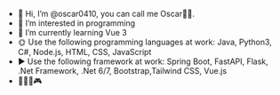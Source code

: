 - 👋 Hi, I’m @oscar0410, you can call me Oscar🧑‍💻.
- 👀 I’m interested in programming
- 🌱 I’m currently learning Vue 3
- 🌞 Use the following programming languages ​​at work: Java, Python3, C#, Node.js, HTML, CSS, JavaScript
- ▶️ Use the following framework at work: Spring Boot, FastAPI, Flask, .Net Framework, .Net 6/7, Bootstrap,Tailwind CSS, Vue.js
- 🎾🏀🏐🎮
<!---
oscar0410/oscar0410 is a ✨ special ✨ repository because its `README.md` (this file) appears on your GitHub profile.
You can click the Preview link to take a look at your changes.
--->
